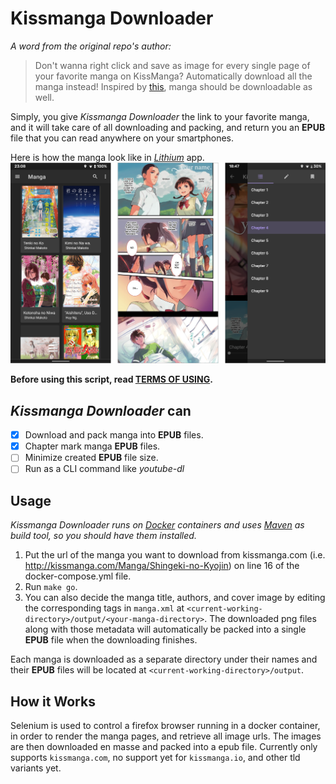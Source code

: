 # Kissmanga Downloader

_A word from the original repo's author:_

> Don't wanna right click and save as image for every single page of your favorite manga on KissManga?
> Automatically download all the manga instead! Inspired by [this](https://github.com/aviaryan/Kissanime-Batch-Downloader), manga should be downloadable as well.

Simply, you give _Kissmanga Downloader_ the link to your favorite manga, and it will take care of all downloading and packing, and return you an **EPUB** file that you can read anywhere on your smartphones.

Here is how the manga look like in [_Lithium_](https://play.google.com/store/apps/details?id=com.faultexception.reader) app.
![Created EPUB files on mobile](screens-demo.png)

**Before using this script, read [TERMS OF USING](terms-of-using.md).**

## _Kissmanga Downloader_ can

- [x] Download and pack manga into **EPUB** files.
- [x] Chapter mark manga **EPUB** files.
- [ ] Minimize created **EPUB** file size.
- [ ] Run as a CLI command like _youtube-dl_

## Usage

_Kissmanga Downloader runs on [Docker](https://docs.docker.com/get-docker/) containers and uses [Maven](http://maven.apache.org/install.html) as build tool, so you should have them installed._

1. Put the url of the manga you want to download from kissmanga.com (i.e. http://kissmanga.com/Manga/Shingeki-no-Kyojin) on line 16 of the docker-compose.yml file.
2. Run `make go`.
3. You can also decide the manga title, authors, and cover image by editing the corresponding tags in `manga.xml` at `<current-working-directory>/output/<your-manga-directory>`. The downloaded png files along with those metadata will automatically be packed into a single **EPUB** file when the downloading finishes.

Each manga is downloaded as a separate directory under their names and their **EPUB** files will be located at `<current-working-directory>/output`.

## How it Works

Selenium is used to control a firefox browser running in a docker container, in order to render the manga pages, and retrieve all image urls. The images are then downloaded en masse and packed into a epub file.
Currently only supports `kissmanga.com`, no support yet for `kissmanga.io`, and other tld variants yet.

